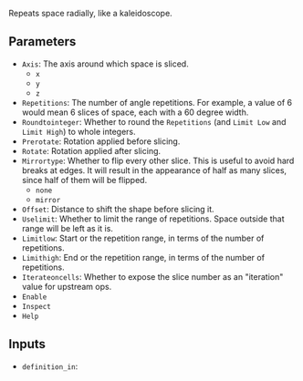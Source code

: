 Repeats space radially, like a kaleidoscope.

## Parameters

* `Axis`: The axis around which space is sliced.
  * `x`
  * `y`
  * `z`
* `Repetitions`: The number of angle repetitions. For example, a value of 6 would mean 6 slices of space, each with a 60 degree width.
* `Roundtointeger`: Whether to round the `Repetitions` (and `Limit Low` and `Limit High`) to whole integers.
* `Prerotate`: Rotation applied before slicing.
* `Rotate`: Rotation applied after slicing.
* `Mirrortype`: Whether to flip every other slice. This is useful to avoid hard breaks at edges. It will result in the appearance of half as many slices, since half of them will be flipped.
  * `none`
  * `mirror`
* `Offset`: Distance to shift the shape before slicing it.
* `Uselimit`: Whether to limit the range of repetitions. Space outside that range will be left as it is.
* `Limitlow`: Start or the repetition range, in terms of the number of repetitions.
* `Limithigh`: End or the repetition range, in terms of the number of repetitions.
* `Iterateoncells`: Whether to expose the slice number as an "iteration" value for upstream ops.
* `Enable`
* `Inspect`
* `Help`

## Inputs

* `definition_in`: 